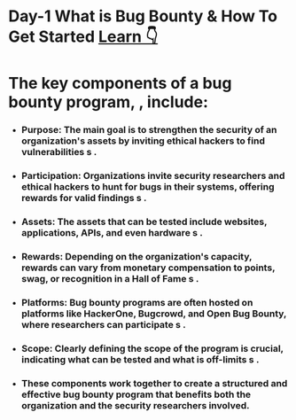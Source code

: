# Day-1 What is Bug Bounty & How To Get Started  [Learn 👇](https://www.youtube.com/live/4gR-W-cx9tE?si=-jmBco7_5fQDG-7v)



# The key components of a bug bounty program,  , include:
- ### Purpose: The main goal is to strengthen the security of an organization's assets by inviting ethical hackers to find vulnerabilities s .
- ### Participation: Organizations invite security researchers and ethical hackers to hunt for bugs in their systems, offering rewards for valid findings s .
- ### Assets: The assets that can be tested include websites, applications, APIs, and even hardware s .
- ### Rewards: Depending on the organization's capacity, rewards can vary from monetary compensation to points, swag, or recognition in a Hall of Fame s .
- ### Platforms: Bug bounty programs are often hosted on platforms like HackerOne, Bugcrowd, and Open Bug Bounty, where researchers can participate s .
- ### Scope: Clearly defining the scope of the program is crucial, indicating what can be tested and what is off-limits s .
- ### These components work together to create a structured and effective bug bounty program that benefits both the organization and the security researchers involved. 
